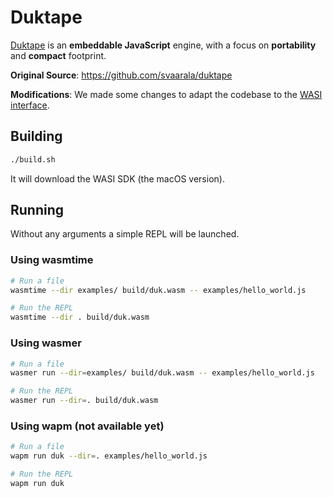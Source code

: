 # Duktape

[Duktape](http://duktape.org/) is an **embeddable JavaScript** engine,
with a focus on **portability** and **compact** footprint.

**Original Source**: https://github.com/svaarala/duktape

**Modifications**: We made some changes to adapt the codebase to the [WASI interface](https://wapm.io/interface/wasi).

## Building

```bash
./build.sh
```

It will download the WASI SDK (the macOS version).

## Running

Without any arguments a simple REPL will be launched.

### Using wasmtime

```bash
# Run a file
wasmtime --dir examples/ build/duk.wasm -- examples/hello_world.js

# Run the REPL
wasmtime --dir . build/duk.wasm
```

### Using wasmer

```bash
# Run a file
wasmer run --dir=examples/ build/duk.wasm -- examples/hello_world.js

# Run the REPL
wasmer run --dir=. build/duk.wasm
```

### Using wapm (not available yet)

```bash
# Run a file
wapm run duk --dir=. examples/hello_world.js

# Run the REPL
wapm run duk
```
